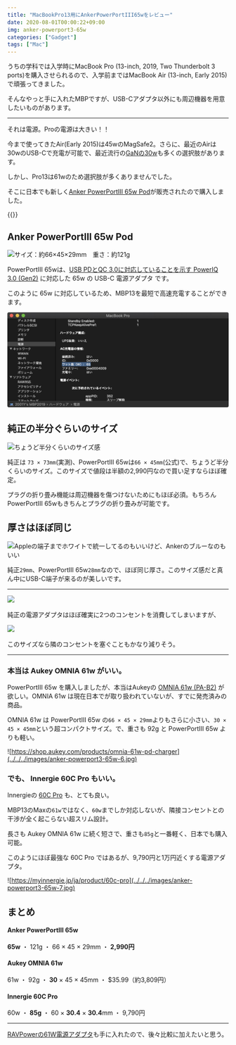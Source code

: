 ```yaml
---
title: "MacBookPro13用にAnkerPowerPortIII65wをレビュー"
date: 2020-08-01T00:00:22+09:00
img: anker-powerport3-65w
categories: ["Gadget"]
tags: ["Mac"]
---
```


うちの学科では入学時にMacBook Pro (13-inch, 2019, Two Thunderbolt 3 ports)を購入させられるので、入学前まではMacBook Air (13-inch, Early 2015)で頑張ってきました。

そんなやっと手に入れたMBPですが、USB-Cアダプタ以外にも周辺機器を用意したいものがあります。

***

それは電源。Proの電源は大きい！！

今まで使ってきたAir(Early 2015)は45wのMagSafe2。さらに、最近のAirは30wのUSB-Cで充電が可能で、最近流行の[GaNの30w](https://amzn.to/3feWsEB)も多くの選択肢があります。

しかし、Pro13は61wのため選択肢が多くありませんでした。

そこに日本でも新しく[Anker PowerPortIII 65w Pod](https://amzn.to/2XcgYQ6)が販売されたので購入しました。

{{<blogcard url="https://amzn.to/2XcgYQ6">}}

## Anker PowerPortIII 65w Pod

![サイズ：約66×45×29mm　重さ：約121g](../../../images/anker-powerport3-65w-1.jpg)

PowerPortIII 65wは、[USB PDとQC 3.0に対応していることを示す PowerIQ 3.0 (Gen2)](https://magazine.ankerjapan.com/about-poweriq3) に対応した 65w の USB-C 電源アダプタ です。

このように 65w に対応しているため、MBP13を最短で高速充電することができます。

![きちんと65wと認識している](../../../images/anker-powerport3-65w-8.jpg)

## 純正の半分ぐらいのサイズ

![ちょうど半分くらいのサイズ感](../../../images/anker-powerport3-65w-2.jpg)

純正は `73 × 73mm`(実測)、PowerPortIII 65wは`66 × 45mm`(公式)で、ちょうど半分くらいのサイズ。このサイズで値段は半額の2,990円なので買い足すならほぼ確定。

プラグの折り畳み機能は周辺機器を傷つけないためにもほぼ必須。もちろんPowerPortIII 65wもきちんとプラグの折り畳みが可能です。

## 厚さはほぼ同じ

![Appleの端子までホワイトで統一してるのもいいけど、Ankerのブルーなのもいい](../../../images/anker-powerport3-65w-3.jpg)

純正`29mm`、PowerPortIII 65w`28mm`なので、ほぼ同じ厚さ。このサイズ感だと真ん中にUSB-C端子が来るのが美しいです。

***



![](../../../images/anker-powerport3-65w-4.jpg)

純正の電源アダプタはほぼ確実に2つのコンセントを消費してしまいますが、

![](../../../images/anker-powerport3-65w-5.jpg)

このサイズなら隣のコンセントを塞ぐこともかなり減りそう。

***

### 本当は Aukey OMNIA 61w  がいい。

PowerPortIII 65w を購入しましたが、本当はAukeyの [OMNIA 61w (PA-B2)](https://shop.aukey.com/products/omnia-61w-pd-charger) が欲しい。OMNIA 61w は現在日本でが取り扱われていないが、すでに発売済みの商品。

OMNIA 61w は PowerPortIII 65w の`66 × 45 × 29mm`よりもさらに小さい、`30 × 45 × 45mm`という超コンパクトサイズ。で、重さも 92g と PowerPortIII 65w よりも軽い。

![https://shop.aukey.com/products/omnia-61w-pd-charger](../../../images/anker-powerport3-65w-6.jpg)

### でも、 Innergie 60C Pro もいい。

Innergieの [60C Pro](https://myinnergie.jp/ja/product/60c-pro)  も、とても良い。

MBP13のMaxの`61w`ではなく、`60w`までしか対応しないが、隣接コンセントとの干渉が全く起こらない超スリム設計。

長さも Aukey OMNIA 61w に続く短さで、重さも`85g`と一番軽く、日本でも購入可能。

このようにほぼ最強な 60C Pro ではあるが、9,790円と1万円近くする電源アダプタ。

![https://myinnergie.jp/ja/product/60c-pro](../../../images/anker-powerport3-65w-7.jpg)

## まとめ

#### Anker PowerPortIII 65w

**65w** ・ 121g ・ 66 × 45 × 29mm ・ **2,990円**

#### Aukey OMNIA 61w

61w ・ 92g ・ **30** × 45 × 45mm ・ $35.99（約3,809円）

#### Innergie 60C Pro

60w ・ **85g** ・ 60 × **30.4** × **30.4**mm ・ 9,790円

***

[RAVPowerの61W電源アダプタ](https://amzn.to/30gYtvO)も手に入れたので、後々比較に加えたいと思う。